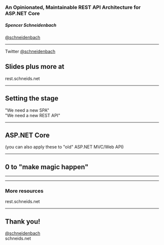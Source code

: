 ###  An Opinionated, Maintainable REST API Architecture for ASP.NET Core

#####  Spencer Schneidenbach

[@schneidenbach](https://twitter.com/schneidenbach)  

---

Twitter [@schneidenbach](https://twitter.com/schneidenbach)  

## Slides plus more at

rest.schneids.net

---

## Setting the stage

"We need a new SPA"  
"We need a new REST API"

---

## ASP.NET Core

(you can also apply these to "old" ASP.NET MVC/Web API)

---

## 0 to "make magic happen"

---


---

### More resources

rest.schneids.net

---

## Thank you!

[@schneidenbach](https://twitter.com/schneidenbach)  
schneids.net